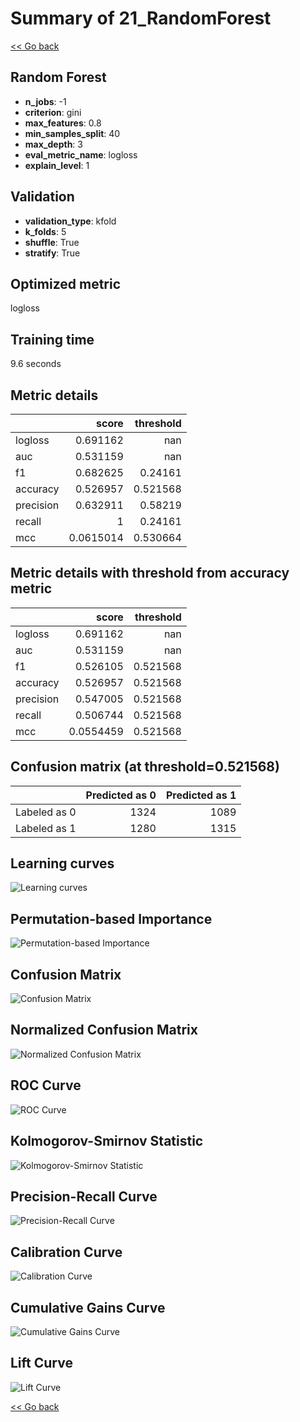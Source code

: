 # Summary of 21_RandomForest

[<< Go back](../README.md)


## Random Forest
- **n_jobs**: -1
- **criterion**: gini
- **max_features**: 0.8
- **min_samples_split**: 40
- **max_depth**: 3
- **eval_metric_name**: logloss
- **explain_level**: 1

## Validation
 - **validation_type**: kfold
 - **k_folds**: 5
 - **shuffle**: True
 - **stratify**: True

## Optimized metric
logloss

## Training time

9.6 seconds

## Metric details
|           |     score |   threshold |
|:----------|----------:|------------:|
| logloss   | 0.691162  |  nan        |
| auc       | 0.531159  |  nan        |
| f1        | 0.682625  |    0.24161  |
| accuracy  | 0.526957  |    0.521568 |
| precision | 0.632911  |    0.58219  |
| recall    | 1         |    0.24161  |
| mcc       | 0.0615014 |    0.530664 |


## Metric details with threshold from accuracy metric
|           |     score |   threshold |
|:----------|----------:|------------:|
| logloss   | 0.691162  |  nan        |
| auc       | 0.531159  |  nan        |
| f1        | 0.526105  |    0.521568 |
| accuracy  | 0.526957  |    0.521568 |
| precision | 0.547005  |    0.521568 |
| recall    | 0.506744  |    0.521568 |
| mcc       | 0.0554459 |    0.521568 |


## Confusion matrix (at threshold=0.521568)
|              |   Predicted as 0 |   Predicted as 1 |
|:-------------|-----------------:|-----------------:|
| Labeled as 0 |             1324 |             1089 |
| Labeled as 1 |             1280 |             1315 |

## Learning curves
![Learning curves](learning_curves.png)

## Permutation-based Importance
![Permutation-based Importance](permutation_importance.png)
## Confusion Matrix

![Confusion Matrix](confusion_matrix.png)


## Normalized Confusion Matrix

![Normalized Confusion Matrix](confusion_matrix_normalized.png)


## ROC Curve

![ROC Curve](roc_curve.png)


## Kolmogorov-Smirnov Statistic

![Kolmogorov-Smirnov Statistic](ks_statistic.png)


## Precision-Recall Curve

![Precision-Recall Curve](precision_recall_curve.png)


## Calibration Curve

![Calibration Curve](calibration_curve_curve.png)


## Cumulative Gains Curve

![Cumulative Gains Curve](cumulative_gains_curve.png)


## Lift Curve

![Lift Curve](lift_curve.png)



[<< Go back](../README.md)
